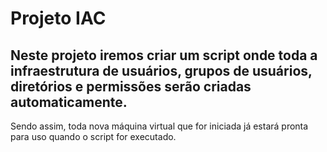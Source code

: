 # Projeto IAC

## Neste projeto iremos criar um script onde toda a infraestrutura de usuários, grupos de usuários, diretórios e permissões serão criadas automaticamente.

Sendo assim, toda nova máquina virtual que for iniciada já estará pronta para uso quando o script for executado.
